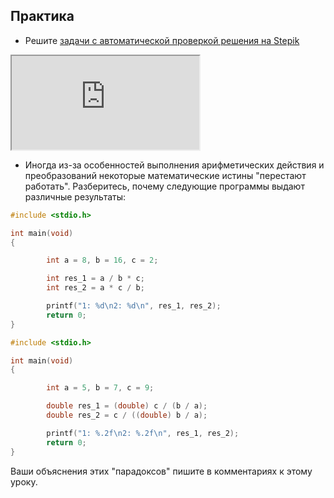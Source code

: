 ## Практика

- Решите [задачи с автоматической проверкой решения на Stepik](https://stepik.org/lesson/41457/step/1)

<div class="lessonStepikBlock">
    <iframe src="https://stepik.org/lesson/41457/step/1"></iframe>
</div>


- Иногда из-за особенностей выполнения арифметических действия и преобразований некоторые математические истины "перестают работать". Разберитесь, почему следующие программы выдают различные результаты:

```c
#include <stdio.h>

int main(void)
{

        int a = 8, b = 16, c = 2;

        int res_1 = a / b * c;
        int res_2 = a * c / b;

        printf("1: %d\n2: %d\n", res_1, res_2);
        return 0;
}
```

```c
#include <stdio.h>

int main(void)
{

        int a = 5, b = 7, c = 9;

        double res_1 = (double) c / (b / a);
        double res_2 = c / ((double) b / a);

        printf("1: %.2f\n2: %.2f\n", res_1, res_2);
        return 0;
}
```
Ваши объяснения этих "парадоксов" пишите в комментариях к этому уроку.